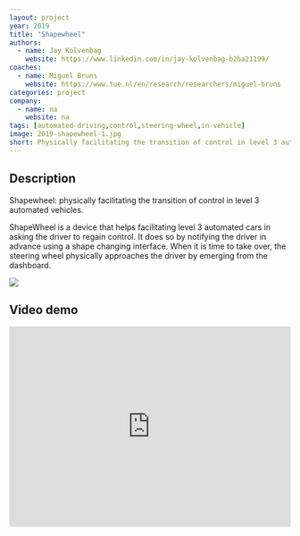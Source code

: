 ```yaml
---
layout: project
year: 2019
title: "Shapewheel"
authors:
  - name: Jay Kolvenbag
    website: https://www.linkedin.com/in/jay-kolvenbag-b2ba21199/
coaches:
  - name: Miguel Bruns
    website: https://www.tue.nl/en/research/researchers/miguel-bruns
categories: project
company:
  - name: na
    website: na
tags: [automated-driving,control,steering-wheel,in-vehicle]
image: 2019-shapewheel-1.jpg
short: Physically facilitating the transition of control in level 3 automated vehicles.
---
```


## Description
Shapewheel: physically facilitating the transition of control in level 3 automated vehicles.

ShapeWheel is a device that helps facilitating level 3 automated cars in asking the driver to regain control. It does so by notifying the driver in advance using a shape changing interface. When it is time to take over, the steering wheel physically approaches the driver by emerging from the dashboard.

<div class="project-image">
  <img src="/assets/img/2019-shapewheel-2.jpg">
</div>

## Video demo
<iframe style="display:inline-block; border:0px solid #FFF; width: 100%; height: 358px" src="https://www.youtube.com/embed/nHeLPTOWwOY?playlist=nHeLPTOWwOY&loop=1&autoplay=1&mute=1" frameborder="0" allowfullscreen></iframe>
